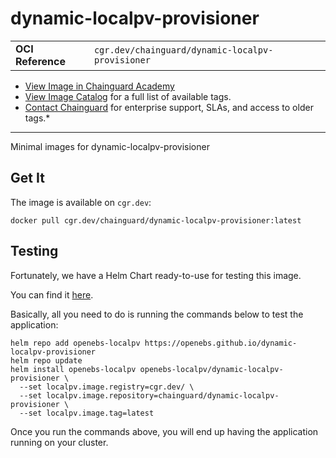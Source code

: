 <!--monopod:start-->
# dynamic-localpv-provisioner
| | |
| - | - |
| **OCI Reference** | `cgr.dev/chainguard/dynamic-localpv-provisioner` |


* [View Image in Chainguard Academy](https://edu.chainguard.dev/chainguard/chainguard-images/reference/dynamic-localpv-provisioner/overview/)
* [View Image Catalog](https://console.enforce.dev/images/catalog) for a full list of available tags.
* [Contact Chainguard](https://www.chainguard.dev/chainguard-images) for enterprise support, SLAs, and access to older tags.*

---
<!--monopod:end-->

Minimal images for dynamic-localpv-provisioner

## Get It

The image is available on `cgr.dev`:

```
docker pull cgr.dev/chainguard/dynamic-localpv-provisioner:latest
```

## Testing

Fortunately, we have a Helm Chart ready-to-use for testing this image. 

You can find it [here](https://github.com/openebs/dynamic-localpv-provisioner/blob/develop/deploy/helm/charts/README.md).

Basically, all you need to do is running the commands below to test the application:

```shell
helm repo add openebs-localpv https://openebs.github.io/dynamic-localpv-provisioner
helm repo update
helm install openebs-localpv openebs-localpv/dynamic-localpv-provisioner \
  --set localpv.image.registry=cgr.dev/ \
  --set localpv.image.repository=chainguard/dynamic-localpv-provisioner \
  --set localpv.image.tag=latest
```

Once you run the commands above, you will end up having the application running on your cluster.
